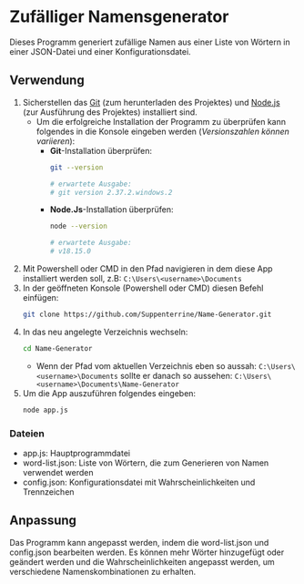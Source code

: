 # Zufälliger Namensgenerator

Dieses Programm generiert zufällige Namen aus einer Liste von Wörtern in einer JSON-Datei und einer Konfigurationsdatei.

## Verwendung
1. Sicherstellen das [Git](https://git-scm.com/downloads) (zum herunterladen des Projektes) und [Node.js](https://nodejs.org/en/download) (zur Ausführung des Projektes) installiert sind.
   -  Um die erfolgreiche Installation der Programm zu überprüfen kann folgendes in die Konsole eingeben werden  (*Versionszahlen können variieren*):
      -  **Git**-Installation überprüfen:
            ```bash
            git --version

            # erwartete Ausgabe:
            # git version 2.37.2.windows.2
            ```
      -  **Node.Js**-Installation überprüfen:
            ```bash
            node --version

            # erwartete Ausgabe:
            # v18.15.0
            ```
2. Mit Powershell oder CMD in den Pfad navigieren in dem diese App installiert werden soll, z.B: `C:\Users\<username>\Documents`
3. In der geöffneten Konsole (Powershell oder CMD) diesen Befehl einfügen:
    ```bash
    git clone https://github.com/Suppenterrine/Name-Generator.git
    ```
4. In das neu angelegte Verzeichnis wechseln:
    ```bash
    cd Name-Generator
    ```
   - Wenn der Pfad vom aktuellen Verzeichnis eben so aussah: `C:\Users\<username>\Documents` sollte er danach so aussehen: `C:\Users\<username>\Documents\Name-Generator` 
5. Um die App auszuführen folgendes eingeben:
    ```bash
    node app.js
    ```

### Dateien

- app.js: Hauptprogrammdatei
- word-list.json: Liste von Wörtern, die zum Generieren von Namen verwendet werden
- config.json: Konfigurationsdatei mit Wahrscheinlichkeiten und Trennzeichen

## Anpassung

Das Programm kann angepasst werden, indem die word-list.json und config.json bearbeiten werden. Es können mehr Wörter hinzugefügt oder geändert werden und die Wahrscheinlichkeiten angepasst werden, um verschiedene Namenskombinationen zu erhalten.
